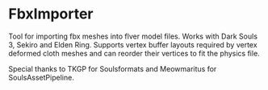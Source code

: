 # FbxImporter

Tool for importing fbx meshes into flver model files. Works with Dark Souls 3, Sekiro and Elden Ring.
Supports vertex buffer layouts required by vertex deformed cloth meshes and can reorder their vertices to fit the physics file.

Special thanks to TKGP for Soulsformats and Meowmaritus for SoulsAssetPipeline.
